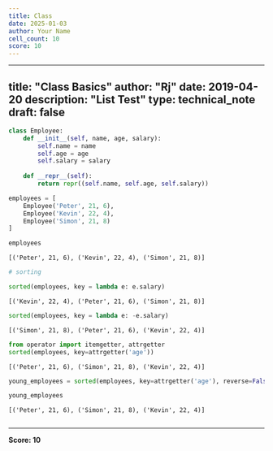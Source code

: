 ```yaml
---
title: Class
date: 2025-01-03
author: Your Name
cell_count: 10
score: 10
---
```


---
title: "Class Basics"
author: "Rj"
date: 2019-04-20
description: "List Test"
type: technical_note
draft: false
---

```python
class Employee:
    def __init__(self, name, age, salary):
        self.name = name
        self.age = age
        self.salary = salary
        
    def __repr__(self):
        return repr((self.name, self.age, self.salary))
```


```python
employees = [
    Employee('Peter', 21, 6),
    Employee('Kevin', 22, 4),
    Employee('Simon', 21, 8)
]
```


```python
employees
```




    [('Peter', 21, 6), ('Kevin', 22, 4), ('Simon', 21, 8)]




```python
# sorting

sorted(employees, key = lambda e: e.salary)
```




    [('Kevin', 22, 4), ('Peter', 21, 6), ('Simon', 21, 8)]




```python
sorted(employees, key = lambda e: -e.salary)
```




    [('Simon', 21, 8), ('Peter', 21, 6), ('Kevin', 22, 4)]




```python
from operator import itemgetter, attrgetter
sorted(employees, key=attrgetter('age'))
```




    [('Peter', 21, 6), ('Simon', 21, 8), ('Kevin', 22, 4)]




```python
young_employees = sorted(employees, key=attrgetter('age'), reverse=False)
```


```python
young_employees
```




    [('Peter', 21, 6), ('Simon', 21, 8), ('Kevin', 22, 4)]




```python

```


---
**Score: 10**